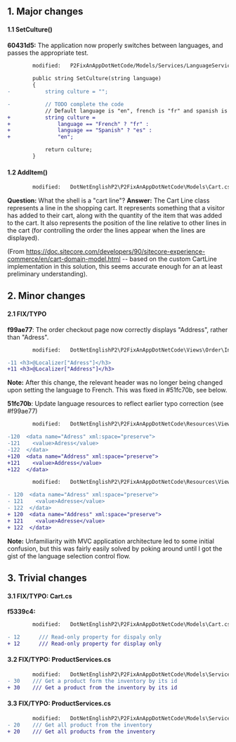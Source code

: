 ## 1. Major changes
#### 1.1 SetCulture()
**60431d5:** The application now properly switches between languages, and passes the appropriate test.
```diff
        modified:   P2FixAnAppDotNetCode/Models/Services/LanguageService.cs
        
        public string SetCulture(string language)
        {
-           string culture = "";

-           // TODO complete the code 
            // Default language is "en", french is "fr" and spanish is "es".
+           string culture =
+               language == "French" ? "fr" :
+               language == "Spanish" ? "es" :
+               "en";

            return culture;
        }
```

#### 1.2 AddItem()
```diff
        modified:   DotNetEnglishP2\P2FixAnAppDotNetCode\Models\Cart.cs
```

**Question:** What the shell is a "cart line"?
**Answer:** The Cart Line class represents a line in the shopping cart. It represents something that a visitor has added to their cart, along with the quantity of the item that was added to the cart. It also represents the position of the line relative to other lines in the cart (for controlling the order the lines appear when the lines are displayed).

(From https://doc.sitecore.com/developers/90/sitecore-experience-commerce/en/cart-domain-model.html -- based on the custom CartLine implementation in this solution, this seems accurate enough for an at least preliminary understanding).

## 2. Minor changes
#### 2.1 FIX/TYPO
**f99ae77**: The order checkout page now correctly displays "Address", rather than "Adress".
```diff
        modified:   DotNetEnglishP2\P2FixAnAppDotNetCode\Views\Order\Index.cshtml

-11 <h3>@Localizer["Adress"]</h3>
+11 <h3>@Localizer["Address"]</h3>
``` 

**Note:** After this change, the relevant header was no longer being changed upon setting the language to French. This was fixed in #51fc70b, see below.

**51fc70b**: Update language resources to reflect earlier typo correction (see #f99ae77)
```diff
        modified:   DotNetEnglishP2\P2FixAnAppDotNetCode\Resources\Views\Order\Index.en.resx

-120  <data name="Adress" xml:space="preserve">
-121    <value>Adress</value>
-122  </data>
+120  <data name="Address" xml:space="preserve">
+121    <value>Address</value>
+122  </data>
``` 

```diff
        modified:   DotNetEnglishP2\P2FixAnAppDotNetCode\Resources\Views\Order\Index.fr.resx

- 120  <data name="Adress" xml:space="preserve">
- 121    <value>Adresse</value>
- 122  </data>
+ 120  <data name="Address" xml:space="preserve">
+ 121    <value>Adresse</value>
+ 122  </data>
```

**Note:** Unfamiliarity with MVC application architecture led to some initial confusion, but this was fairly easily solved by poking around until I got the gist of the language selection control flow.

## 3. Trivial changes
#### 3.1 FIX/TYPO: Cart.cs
**f5339c4:**
```diff
        modified:   DotNetEnglishP2\P2FixAnAppDotNetCode\Models\Cart.cs

- 12      /// Read-only property for dispaly only
+ 12      /// Read-only property for display only
```

#### 3.2 FIX/TYPO: ProductServices.cs
```diff
        modified:   DotNetEnglishP2\P2FixAnAppDotNetCode\Models\Services\ProductService.cs
- 30    /// Get a product form the inventory by its id
+ 30    /// Get a product from the inventory by its id  
```

#### 3.3 FIX/TYPO: ProductServices.cs
```diff
        modified:   DotNetEnglishP2\P2FixAnAppDotNetCode\Models\Services\ProductService.cs
- 20    /// Get all product from the inventory
+ 20    /// Get all products from the inventory
```